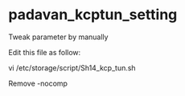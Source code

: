 # padavan_kcptun_setting
Tweak parameter by manually

Edit this file as follow:

vi /etc/storage/script/Sh14_kcp_tun.sh

Remove -nocomp 
